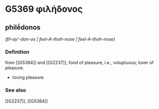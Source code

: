 # G5369 φιλήδονος

## philḗdonos

_(fil-ay'-don-os | feel-A-thoh-nose | feel-A-thoh-nose)_

### Definition

from [[G5384]] and [[G2237]]; fond of pleasure, i.e., voluptuous; lover of pleasure.

- loving pleasure

### See also

[[G2237]], [[G5384]]

